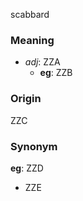 scabbard
### Meaning
+ _adj_: ZZA
    + __eg__: ZZB

### Origin

ZZC

### Synonym

__eg__: ZZD

+ ZZE


